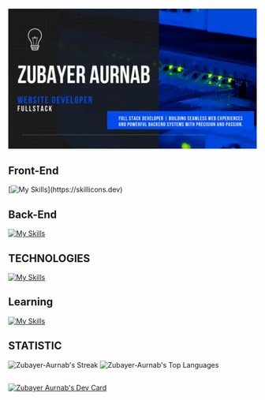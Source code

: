 
![alt](./assects/git_banner.gif)
## Front-End
[![My Skills](https://skillicons.dev/icons?i=next,react,js,ts,html,tailwind,css,)](https://skillicons.dev)
## Back-End
[![My Skills](https://skillicons.dev/icons?i=python,flask,nodejs,express,mongodb,php,laravel,mysql)](https://skillicons.dev)

##  TECHNOLOGIES 
[![My Skills](https://skillicons.dev/icons?i=firebase,git,github,vercel,netlify,vscode,npm,yarn)](https://skillicons.dev)

##  Learning 
[![My Skills](https://skillicons.dev/icons?i=azure,flask)](https://skillicons.dev)

## STATISTIC

![Zubayer-Aurnab's Streak](https://github-readme-streak-stats.herokuapp.com/?user=Zubayer-Aurnab&theme=ayu-mirage&hide_border=true)
![Zubayer-Aurnab's Top Languages](https://github-readme-stats.vercel.app/api/top-langs/?username=Zubayer-Aurnab&theme=onedark&show_icons=true&hide_border=true&layout=compact)
##
<a href="https://app.daily.dev/zubayeraurnab"><img src="https://api.daily.dev/devcards/v2/fSjzBMrOH6KA72vHInPhQ.png?type=wide&r=kqc" width="652" alt="Zubayer Aurnab's Dev Card"/></a>
 
